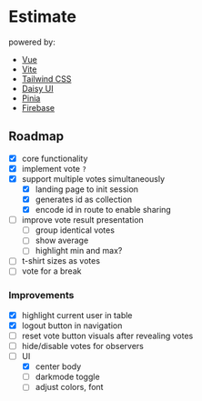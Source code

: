 # Estimate

powered by: 
- [Vue](https://vuejs.org/)
- [Vite](https://vitejs.dev/)
- [Tailwind CSS](https://tailwindcss.com/)
- [Daisy UI](https://daisyui.com/)
- [Pinia](https://pinia.vuejs.org/)
- [Firebase](https://firebase.google.com/)

## Roadmap
- [x] core functionality
- [x] implement vote `?`
- [x] support multiple votes simultaneously
  - [x] landing page to init session
  - [x] generates id as collection
  - [x] encode id in route to enable sharing
- [ ] improve vote result presentation
  - [ ] group identical votes
  - [ ] show average
  - [ ] highlight min and max?
- [ ] t-shirt sizes as votes
- [ ] vote for a break

### Improvements
- [x] highlight current user in table
- [x] logout button in navigation
- [ ] reset vote button visuals after revealing votes
- [ ] hide/disable votes for observers
- [ ] UI
  - [x] center body
  - [ ] darkmode toggle
  - [ ] adjust colors, font
